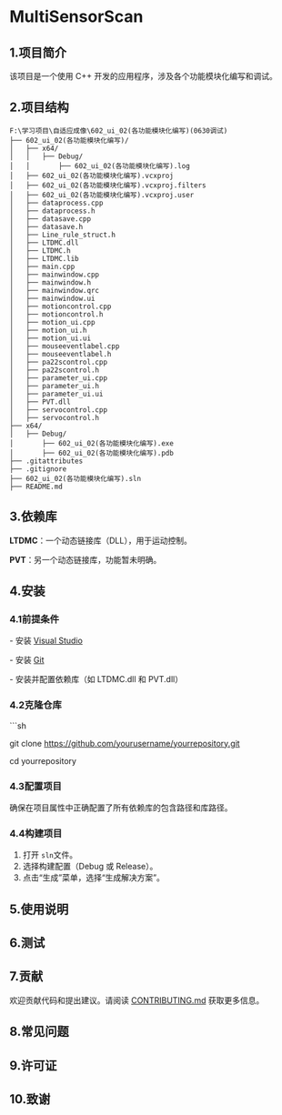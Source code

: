 # MultiSensorScan

## 1.项目简介

该项目是一个使用 C++ 开发的应用程序，涉及各个功能模块化编写和调试。

## 2.项目结构

```
F:\学习项目\自适应成像\602_ui_02(各功能模块化编写)(0630调试)
├── 602_ui_02(各功能模块化编写)/
│   ├── x64/
│   │   ├── Debug/
│   │       ├── 602_ui_02(各功能模块化编写).log
│   ├── 602_ui_02(各功能模块化编写).vcxproj
│   ├── 602_ui_02(各功能模块化编写).vcxproj.filters
│   ├── 602_ui_02(各功能模块化编写).vcxproj.user
│   ├── dataprocess.cpp
│   ├── dataprocess.h
│   ├── datasave.cpp
│   ├── datasave.h
│   ├── Line_rule_struct.h
│   ├── LTDMC.dll
│   ├── LTDMC.h
│   ├── LTDMC.lib
│   ├── main.cpp
│   ├── mainwindow.cpp
│   ├── mainwindow.h
│   ├── mainwindow.qrc
│   ├── mainwindow.ui
│   ├── motioncontrol.cpp
│   ├── motioncontrol.h
│   ├── motion_ui.cpp
│   ├── motion_ui.h
│   ├── motion_ui.ui
│   ├── mouseeventlabel.cpp
│   ├── mouseeventlabel.h
│   ├── pa22scontrol.cpp
│   ├── pa22scontrol.h
│   ├── parameter_ui.cpp
│   ├── parameter_ui.h
│   ├── parameter_ui.ui
│   ├── PVT.dll
│   ├── servocontrol.cpp
│   ├── servocontrol.h
├── x64/
│   ├── Debug/
│       ├── 602_ui_02(各功能模块化编写).exe
│       ├── 602_ui_02(各功能模块化编写).pdb
├── .gitattributes
├── .gitignore
├── 602_ui_02(各功能模块化编写).sln
├── README.md

```



## 3.依赖库

**LTDMC**：一个动态链接库（DLL），用于运动控制。

**PVT**：另一个动态链接库，功能暂未明确。

## 4.安装

### 4.1前提条件

\- 安装 [Visual Studio](https://visualstudio.microsoft.com/)

\- 安装 [Git](https://git-scm.com/)

\- 安装并配置依赖库（如 LTDMC.dll 和 PVT.dll）

### 4.2克隆仓库

\```sh 

git clone https://github.com/yourusername/yourrepository.git 

cd yourrepository

### 4.3配置项目

确保在项目属性中正确配置了所有依赖库的包含路径和库路径。

### 4.4构建项目

1. 打开 `sln`文件。
2. 选择构建配置（Debug 或 Release）。
3. 点击“生成”菜单，选择“生成解决方案”。

## 5.使用说明

## 6.测试

## 7.贡献

欢迎贡献代码和提出建议。请阅读 [CONTRIBUTING.md](CONTRIBUTING.md) 获取更多信息。

## 8.常见问题

## 9.许可证

## 10.致谢
